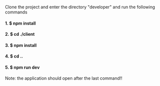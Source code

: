 Clone the project and enter the directory "developer" and run the following commands 

#### 1. $ npm install
#### 2. $ cd ./client
#### 3. $ npm install
#### 4. $ cd ..
#### 5. $ npm run dev

Note: the application should open after the last command!!
